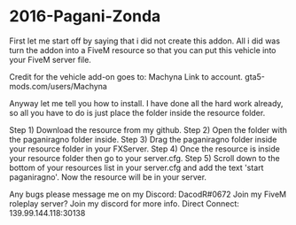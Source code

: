 # 2016-Pagani-Zonda

First let me start off by saying that i did not create this addon. All i did was turn the addon into a FiveM resource so that you can put this vehicle into your FiveM server file.

Credit for the vehicle add-on goes to: Machyna
Link to account. gta5-mods.com/users/Machyna

Anyway let me tell you how to install.
I have done all the hard work already, so all you have to do is just place the folder inside the resource folder.

Step 1) Download the resource from my github.
Step 2) Open the folder with the paganiragno folder inside.
Step 3) Drag the paganiragno folder inside your resource folder in your FXServer.
Step 4) Once the resource is inside your resource folder then go to your server.cfg.
Step 5) Scroll down to the bottom of your resources list in your server.cfg and add the text 'start paganiragno'.
Now the resource will be in your server.

Any bugs please message me on my Discord: DacodR#0672
Join my FiveM roleplay server? Join my discord for more info.
Direct Connect: 139.99.144.118:30138
